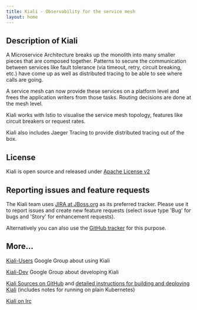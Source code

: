 ```yaml
---
title: Kiali - Observability for the service mesh
layout: home
---
```




## Description of Kiali

A Microservice Architecture breaks up the monolith into many smaller pieces
that are composed together. Patterns to secure the communication between
services like fault tolerance (via timeout, retry, circuit breaking, etc.)
have come up as well as distributed tracing to be able to see where calls
are going.

A service mesh can now provide these services on a platform level and
frees the application writers from those tasks. Routing decisions are
done at the mesh level.

Kiali works with Istio to visualise the service mesh topology, features
like circuit breakers or request rates. 

Kiali also includes Jaeger Tracing
to provide distributed tracing out of the box.

## License

Kiali is open source and released under [Apache License v2](https://www.apache.org/licenses/LICENSE-2.0.txt)

## Reporting issues and feature requests

The Kiali team uses [JIRA at JBoss.org](http://issues.jboss.org/browse/KIALI) as its preferred tracker. Please use it to report issues and create new feature requests (select issue type 'Bug' for bugs and 'Story' for enhancement requests).

Alternatively you can also use the [GitHub tracker](https://github.com/kiali/kiali/issues) for this purpose.

## More...

[Kiali-Users](https://groups.google.com/forum/#!forum/kiali-users) Google Group about using Kiali

[Kiali-Dev](https://groups.google.com/forum/#!forum/kiali-dev) Google Group about developing Kiali

[Kiali Sources on GitHub](https://github.com/kiali) and [detailed instructions for building and deploying Kiali](https://github.com/kiali/kiali/blob/master/README.adoc) (includes notes for running on plain Kubernetes)

[Kiali on Irc](irc://irc.freenode.net/#kiali)
